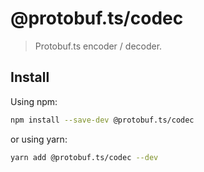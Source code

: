 # @protobuf.ts/codec

> Protobuf.ts encoder / decoder.

## Install

Using npm:

```sh
npm install --save-dev @protobuf.ts/codec
```

or using yarn:

```sh
yarn add @protobuf.ts/codec --dev
```
